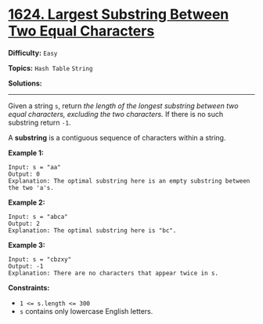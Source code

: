 # [1624. Largest Substring Between Two Equal Characters](https://leetcode.com/problems/largest-substring-between-two-equal-characters/)

**Difficulty:** `Easy`

**Topics:** `Hash Table` `String`

**Solutions:** 

---

Given a string `s`, return *the length of the longest substring between two equal characters, excluding the two characters.* If there is no such substring return `-1`.

A **substring** is a contiguous sequence of characters within a string.

**Example 1:**

```
Input: s = "aa"
Output: 0
Explanation: The optimal substring here is an empty substring between the two 'a's.
```

**Example 2:**

```
Input: s = "abca"
Output: 2
Explanation: The optimal substring here is "bc".
```

**Example 3:**

```
Input: s = "cbzxy"
Output: -1
Explanation: There are no characters that appear twice in s.
```

**Constraints:**

* `1 <= s.length <= 300`
* `s` contains only lowercase English letters.